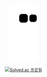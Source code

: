 <div align="center">

![snake gif](https://github.com/mangchhe/mangchhe/blob/output/github-contribution-grid-snake.svg)

[![Solved.ac 프로필](http://mazassumnida.wtf/api/generate_badge?boj=mangchhe)](https://solved.ac/mangchhe)

</div>

